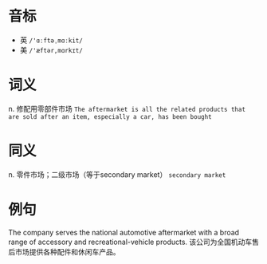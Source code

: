 # 音标

- 英 `/'ɑːftəˌmɑːkit/`
- 美 `/'æftər,mɑrkɪt/`

# 词义

n. 修配用零部件市场
`The aftermarket is all the related products that are sold after an item, especially a car, has been bought`

# 同义

n. 零件市场；二级市场（等于secondary market）
`secondary market`

# 例句

The company serves the national automotive aftermarket with a broad range of accessory and recreational-vehicle products.
该公司为全国机动车售后市场提供各种配件和休闲车产品。


